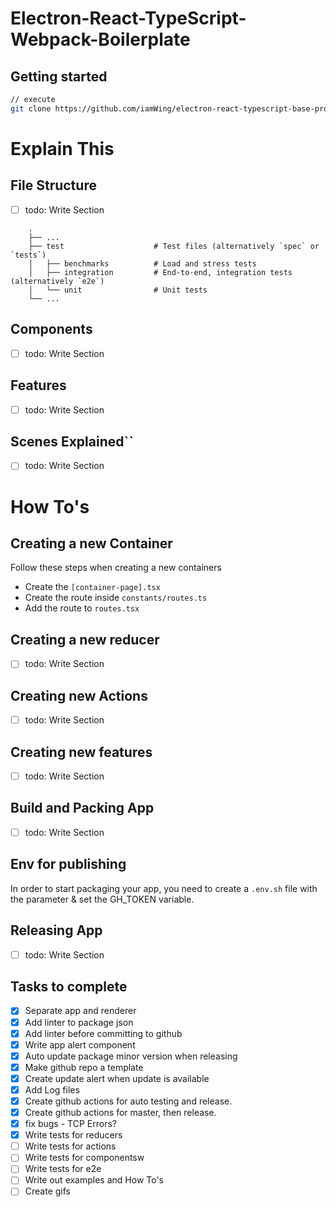 # Electron-React-TypeScript-Webpack-Boilerplate

## Getting started

```sh
// execute
git clone https://github.com/iamWing/electron-react-typescript-base-proj.git
```

# Explain This

## File Structure

-   [ ] todo: Write Section

```$xslt
    .
    ├── ...
    ├── test                    # Test files (alternatively `spec` or `tests`)
    │   ├── benchmarks          # Load and stress tests
    │   ├── integration         # End-to-end, integration tests (alternatively `e2e`)
    │   └── unit                # Unit tests
    └── ...
```

## Components

-   [ ] todo: Write Section

## Features

-   [ ] todo: Write Section

## Scenes Explained``

-   [ ] todo: Write Section

# How To's

## Creating a new Container

Follow these steps when creating a new containers

-   Create the `[container-page].tsx`
-   Create the route inside `constants/routes.ts`
-   Add the route to `routes.tsx`

## Creating a new reducer

-   [ ] todo: Write Section

## Creating new Actions

-   [ ] todo: Write Section

## Creating new features

-   [ ] todo: Write Section

## Build and Packing App

-   [ ] todo: Write Section

## Env for publishing

In order to start packaging your app, you need to create a `.env.sh` file with the parameter & set the GH_TOKEN variable.

## Releasing App

-   [ ] todo: Write Section

## Tasks to complete

-   [x] Separate app and renderer
-   [x] Add linter to package json
-   [x] Add linter before committing to github
-   [x] Write app alert component
-   [x] Auto update package minor version when releasing
-   [x] Make github repo a template
-   [x] Create update alert when update is available
-   [x] Add Log files
-   [x] Create github actions for auto testing and release.
-   [x] Create github actions for master, then release.
-   [x] fix bugs - TCP Errors?
-   [x] Write tests for reducers
-   [ ] Write tests for actions
-   [ ] Write tests for componentsw
-   [ ] Write tests for e2e
-   [ ] Write out examples and How To's
-   [ ] Create gifs

